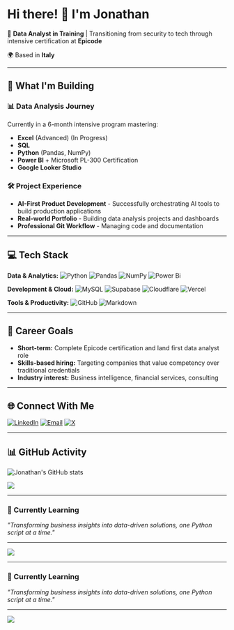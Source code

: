 # Hi there! 👋 I'm Jonathan

🎯 **Data Analyst in Training** | Transitioning from security to tech through intensive certification at **Epicode**

🌍 Based in **Italy**

---

## 🚀 What I'm Building

### 📊 **Data Analysis Journey** 
Currently in a 6-month intensive program mastering:
- **Excel** (Advanced) (In Progress)
- **SQL**
- **Python** (Pandas, NumPy)
- **Power BI** + Microsoft PL-300 Certification
- **Google Looker Studio**

### 🛠️ **Project Experience**
- **AI-First Product Development** - Successfully orchestrating AI tools to build production applications
- **Real-world Portfolio** - Building data analysis projects and dashboards
- **Professional Git Workflow** - Managing code and documentation

---

## 💻 Tech Stack

**Data & Analytics:**
![Python](https://img.shields.io/badge/python-3670A0?style=for-the-badge&logo=python&logoColor=ffdd54) 
![Pandas](https://img.shields.io/badge/pandas-%23150458.svg?style=for-the-badge&logo=pandas&logoColor=white) 
![NumPy](https://img.shields.io/badge/numpy-%23013243.svg?style=for-the-badge&logo=numpy&logoColor=white) 
![Power Bi](https://img.shields.io/badge/power_bi-F2C811?style=for-the-badge&logo=powerbi&logoColor=black)

**Development & Cloud:**
![MySQL](https://img.shields.io/badge/mysql-4479A1.svg?style=for-the-badge&logo=mysql&logoColor=white) 
![Supabase](https://img.shields.io/badge/Supabase-3ECF8E?style=for-the-badge&logo=supabase&logoColor=white) 
![Cloudflare](https://img.shields.io/badge/Cloudflare-F38020?style=for-the-badge&logo=Cloudflare&logoColor=white) 
![Vercel](https://img.shields.io/badge/vercel-%23000000.svg?style=for-the-badge&logo=vercel&logoColor=white)

**Tools & Productivity:**
![GitHub](https://img.shields.io/badge/github-%23121011.svg?style=for-the-badge&logo=github&logoColor=white) 
![Markdown](https://img.shields.io/badge/markdown-%23000000.svg?style=for-the-badge&logo=markdown&logoColor=white)

---

## 🎯 Career Goals

- **Short-term:** Complete Epicode certification and land first data analyst role
- **Skills-based hiring:** Targeting companies that value competency over traditional credentials
- **Industry interest:** Business intelligence, financial services, consulting

---

## 🌐 Connect With Me

[![LinkedIn](https://img.shields.io/badge/LinkedIn-%230077B5.svg?logo=linkedin&logoColor=white)](https://linkedin.com/in/jonathan-santhanam) 
[![Email](https://img.shields.io/badge/Email-D14836?logo=gmail&logoColor=white)](mailto:jonathan.santhanam@gmail.com) 
[![X](https://img.shields.io/badge/X-black.svg?logo=X&logoColor=white)](https://x.com/@JonSa80)

---

## 📊 GitHub Activity
![Jonathan's GitHub stats](https://github-readme-stats.vercel.app/api?username=JonathanSanthanam&show_icons=true&theme=vue-dark&hide_border=false&include_all_commits=false&count_private=false)

![](https://github-readme-stats.vercel.app/api/top-langs/?username=JonathanSanthanam&theme=vue-dark&hide_border=false&include_all_commits=false&count_private=false&layout=compact)

---
### 💭 Currently Learning
*"Transforming business insights into data-driven solutions, one Python script at a time."*

---
[![](https://visitcount.itsvg.in/api?id=JonathanSanthanam&icon=0&color=0)](https://visitcount.itsvg.in)

---

### 💭 Currently Learning
*"Transforming business insights into data-driven solutions, one Python script at a time."*

---
[![](https://visitcount.itsvg.in/api?id=jonathansanthanam&icon=0&color=0)](https://visitcount.itsvg.in)
